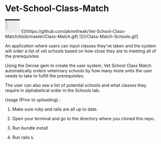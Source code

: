 # Vet-School-Class-Match

<img src="https://github.com/pkmnfreak/Vet-School-Class-Match/blob/master/Class-Match.gif" width="48">
![](https://github.com/pkmnfreak/Vet-School-Class-Match/blob/master/Class-Match.gif)
![](/Class-Match-Schools.gif)

An application where users can input classes they've taken and the system will order a list of vet schools based on how close they are to meeting all of the prerequisites

Using the Devise gem to create the user system, Vet School Class Match automatically orders veterinary schools by how many more units the user needs to take to fulfill the prerequisites.

The user can also see a list of potential schools and what classes they require in alphabetical order in the Schools tab.

Usage (Prior to uploading) :
1. Make sure ruby and rails are all up to date.

2. Open your terminal and go to the directory where you cloned this repo.

3. Run bundle install

4. Run rails s.
